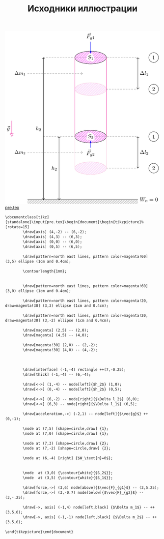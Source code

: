 ﻿---
title: "Исходники иллюстрации"
type: "notpost"
---
<a class="imag2" href="/cook/gallery/tikzpicture_2e554fdf03672826b0156a1b26d593c6.tex"><img src="/cook/gallery/tikzpicture_2e554fdf03672826b0156a1b26d593c6.pdf.jpg" alt=""></a>
<a href="/cook/gallery/pre">pre.tex</a>
<pre><code class="language-latex">\documentclass[tikz]{standalone}\input{pre.tex}\begin{document}\begin{tikzpicture}%[rotate=15]
		\draw[axis] (4,-2) -- (6,-2);
		\draw[axis] (4,3) -- (6,3);
		\draw[axis] (0,0) -- (6,0);
		\draw[axis] (0,5) -- (6,5);
		
		\draw[pattern=north east lines, pattern color=magenta!60] (3,5) ellipse (1cm and 0.4cm);

		\contourlength{1mm};
		

		\draw[pattern=north east lines, pattern color=magenta!60] (3,0) ellipse (1cm and 0.4cm);

		\draw[pattern=north east lines, pattern color=magenta!20, draw=magenta!30] (3,3) ellipse (1cm and 0.4cm);

		\draw[pattern=north east lines, pattern color=magenta!20, draw=magenta!30] (3,-2) ellipse (1cm and 0.4cm);

		\draw[magenta] (2,5) -- (2,0);
		\draw[magenta] (4,5) -- (4,0);

		\draw[magenta!30] (2,0) -- (2,-2);
		\draw[magenta!30] (4,0) -- (4,-2);



		\draw[interface] (-1,-4) rectangle ++(7,-0.25);
		\draw[thick] (-1,-4) -- (6,-4);

		\draw[<->] (1,-4) -- node[left]{$h_2$} (1,0);
		\draw[<->] (0,-4) -- node[left]{$h_2$} (0,5);

		\draw[<->] (6,-2) -- node[right]{$\Delta l_2$} (6,0);
		\draw[<->] (6,3) -- node[right]{$\Delta l_1$} (6,5);

		\draw[acceleration,->] (-2,1) -- node[left]{$\vec{g}$} ++(0,-1);

		\node at (7,5) [shape=circle,draw] {1};
		\node at (7,0) [shape=circle,draw] {1};

		\node at (7,3) [shape=circle,draw] {2};
		\node at (7,-2) [shape=circle,draw] {2};

		\node at (6,-4) [right] {$W_\text{п}=0$};


		\node  at (3,0) {\contour{white}{$S_2$}};
		\node  at (3,5) {\contour{white}{$S_1$}};

		\draw[force,->] (3,6) node[above]{$\vec{F}_{g1}$} -- (3,5.25);
		\draw[force,->] (3,-0.7) node[below]{$\vec{F}_{g2}$} -- (3,-.25);

		\draw[->, axis] (-1,4) node[left,black] {$\Delta m_1$} -- ++(3.5,0);
		\draw[->, axis] (-1,-1) node[left,black] {$\Delta m_2$} -- ++(3.5,0);
	
\end{tikzpicture}\end{document}</code></pre>